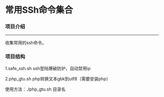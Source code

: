 常用SSh命令集合
===============

### 项目介绍
***

收集常用的ssh命令。



### 项目结构



1.safe_ssh.sh ssh登陆爆破防护，自动禁用ip

2.php_gtu.sh php转换文本gbk到utf8（需要安装php）

使用方法：./php_gtu.sh 目录名